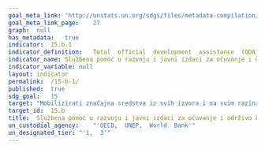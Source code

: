 ```yaml
---	
goal_meta_link:	'http://unstats.un.org/sdgs/files/metadata-compilation/Metadata-Goal-15.pdf'
goal_meta_link_page:	27
graph:	null
has_metadata:	true
indicator:	15.b.1
indicator_definition:	Total  official  development  assistance  (ODA
indicator_name:	Službena pomoć u razvoju i javni izdaci za očuvanje i održivo korištenje biološke raznolikosti i ekosustava
indicator_variable:	null
layout:	indicator
permalink:	/15-b-1/
published:	true  
sdg_goal:	15
target:	"Mobilizirati značajna sredstva iz svih izvora i na svim razinama radi financiranja održivog gospodarenja šumama i pružiti odgovarajuće poticezemljama u razvoju da unaprijede takvo gospodarenje, uključujući i očuvanje i pošumljavanje."
target_id:	15.b
title:	Službena pomoć u razvoju i javni izdaci za očuvanje i održivo korištenje biološke raznolikosti i ekosustava
un_custodial_agency:	"'OECD,  UNEP,  World  Bank'"
un_designated_tier:	"'1,  3'"
---	
```

